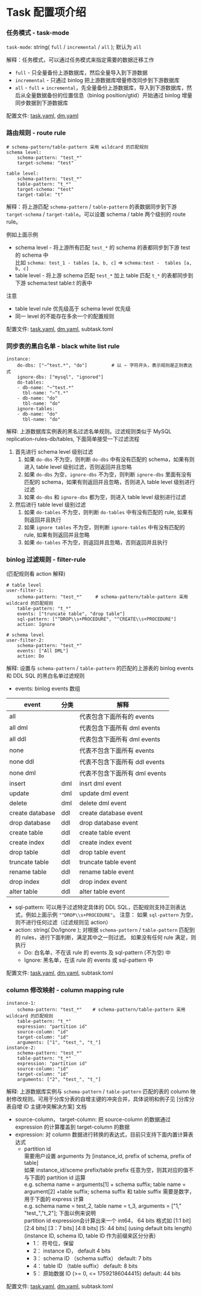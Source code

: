 Task 配置项介绍
===

### 任务模式 - task-mode

`task-mode`: string( `full` / `incremental` / `all` ); 默认为 `all`

解释：任务模式，可以通过任务模式来指定需要的数据迁移工作
- `full` - 只全量备份上游数据库，然后全量导入到下游数据
- `incremental` - 只通过 binlog 把上游数据库增量修改同步到下游数据库
- `all` - `full` + `incremental`，先全量备份上游数据库，导入到下游数据库，然后从全量数据备份的位置信息（binlog position/gtid）开始通过 binlog 增量同步数据到下游数据库

配置文件: [task.yaml](./task.yaml), [dm.yaml](./dm.yaml)

### 路由规则 - route rule

```
# schema-pattern/table-pattern 采用 wildcard 的匹配规则
schema level:
​    schema-pattern: "test_*"
​    target-schema: "test"

table level:
​    schema-pattern: "test_*"
​    table-pattern: "t_*"
​    target-schema: "test"
​    target-table: "t"
```

解释：将上游匹配 `schema-pattern` / `table-pattern` 的表数据同步到下游 `target-schema` / `target-table`。可以设置 schema / table 两个级别的 route rule。

例如上面示例
- schema level - 将上游所有匹配 `test_*` 的 schema 的表都同步到下游 test 的 schema 中  
    比如 `schema: test_1 - tables [a, b, c]`  =>  `schema:test -  tables [a, b, c]`
- table level - 将上游 schema 匹配 `test_*` 加上 table 匹配 `t_*` 的表都同步到下游 schema:test table:t 的表中

注意
- table level rule 优先级高于 schema level 优先级
- 同一 level 的不能存在多余一个的配置规则

配置文件: [task.yaml](./task.yaml), [dm.yaml](./dm.yaml), subtask.toml

### 同步表的黑白名单 - black white list rule

```
instance:						
​    do-dbs: ["~^test.*", "do"]         # 以 ~ 字符开头，表示规则是正则表达式
​    ignore-dbs: ["mysql", "ignored"]
​    do-tables:
​    - db-name: "~^test.*"
​      tbl-name: "~^t.*"
​    - db-name: "do"
​      tbl-name: "do"
​    ignore-tables:
​    - db-name: "do"
​      tbl-name: "do"
```

解释: 上游数据库实例表的黑名过滤名单规则。过滤规则类似于 MySQL replication-rules-db/tables, 下面简单接受一下过滤流程
1. 首先进行 schema level 级别过滤
    1.  如果 `do-dbs` 不为空，则判断 `do-dbs` 中有没有匹配的 schema，如果有则进入 table level 级别过滤，否则返回并且忽略
    2. 如果 `do-dbs` 为空，`ignore-dbs` 不为空，则判断 `ignore-dbs` 里面有没有匹配的 schema，如果有则返回并且忽略，否则进入 table level 级别进行过滤
    3. 如果 `do-dbs` 和 `ignore-dbs` 都为空，则进入 table level 级别进行过滤
2. 然后进行 table level 级别过滤
    1. 如果 `do-tables` 不为空，则判断 `do-tables` 中有没有匹配的 rule, 如果有则返回并且执行
    2. 如果 `ignore tables` 不为空，则判断 `ignore-tables` 中有没有匹配的 rule, 如果有则返回并且忽略
    3. 如果 `do-tables` 不为空，则返回并且忽略，否则返回并且执行

### binlog 过滤规则 - filter-rule

(匹配规则看 action 解释)

```
# table level
user-filter-1:
​    schema-pattern: "test_*"     # schema-pattern/table-pattern 采用 wildcard 的匹配规则
​    table-pattern: "t_*"
​    events: ["truncate table", "drop table"]
​    sql-pattern: ["^DROP\\s+PROCEDURE", "^CREATE\\s+PROCEDURE"]
​    action: Ignore

# schema level
user-filter-2:
​    schema-pattern: "test_*"
​    events: ["All DML"]
​    action: Do
```

解释: 设置与 `schema-pattern` / `table-pattern` 的匹配的上游表的 binlog events 和 DDL SQL 的黑白名单过滤规则
- events: binlog events 数组

| event           | 分类 | 解释                          |
| --------------- | ---- | ----------------------------- |
| all             |      | 代表包含下面所有的 events     |
| all dml         |      | 代表包含下面所有 dml events   |
| all ddl         |      | 代表包含下面所有 dml events   |
| none            |      | 代表不包含下面所有 events     |
| none ddl        |      | 代表不包含下面所有 ddl events |
| none dml        |      | 代表不包含下面所有 dml events |
| insert          | dml  | insrt dml event               |
| update          | dml  | update dml event              |
| delete          | dml  | delete dml event              |
| create database | ddl  | create database event         |
| drop database   | ddl  | drop database event           |
| create table    | ddl  | create table event            |
| create index    | ddl  | create index event            |
| drop table      | ddl  | drop table event              |
| truncate table  | ddl  | truncate table event          |
| rename table    | ddl  | rename table event            |
| drop index      | ddl  | drop index event              |
| alter table     | ddl  | alter table event             |

- sql-pattern: 可以用于过滤特定具体的 DDL SQL，匹配规则支持正则表达式，例如上面示例 `"^DROP\\s+PROCEDURE"`。 注意： 如果 `sql-pattern` 为空，则不进行任何过滤（过滤规则见 action）
- action: string( Do/Ignore );  对根据 `schema-pattern` / `table-pattern` 匹配到的 rules，进行下面判断，满足其中之一则过滤。 如果没有任何 rule 满足，则执行
    - Do: 白名单，不在该 rule 的 events 及 sql-pattern (不为空) 中
    - Ignore: 黑名单，在该 rule 的 events 或 sql-pattern 中

配置文件: [task.yaml](./task.yaml), [dm.yaml](./dm.yaml), subtask.toml

### column 修改映射 - column mapping rule

```
instance-1:
​    schema-pattern: "test_*"    # schema-pattern/table-pattern 采用 wildcard 的匹配规则
​    table-pattern: "t_*"
​    expression: "partition id"
​    source-column: "id"
​    target-column: "id"
​    arguments: ["1", "test_", "t_"]
instance-2:
​    schema-pattern: "test_*"
​    table-pattern: "t_*"
​    expression: "partition id"
​    source-column: "id"
​    target-column: "id"
​    arguments: ["2", "test_", "t_"]
```

解释: 上游数据库实例与 `schema-pattern` / `table-pattern` 匹配的表的 column 映射修改规则。可用于分库分表的自增主键的冲突合并，具体说明和例子见  [分库分表自增 ID 主键冲突解决方案] 文档

- source-column， target-column: 把 source-column 的数据通过 expression 的计算覆盖到 target-column 的数据
- expression: 对 column 数据进行转换的表达式，目前只支持下面内置计算表达式
    - partition id  
        需要用户设置 arguments 为 [instance_id, prefix of schema, prefix of table]  
        如果 instance_id/sceme prefix/table prefix 任意为空，则其对应的值不与下面的 partition id 运算  
        e.g. schema name = arguments[1] + schema suffix; table name = argument[2] +table suffix; schema suffix 和 table suffix 需要是数字，用于下面的 express 计算  
        e.g. schema name = test_2, table name = t_3, arguments = ["1," "test_","t_2"]; 下面以例来说明  
        partition id expression会计算出来一个 int64， 64 bits 格式如 [1:1 bit] [2:4 bits] [3：7 bits] [4:8 bits] [5: 44 bits]  (using default bits length) (instance ID, schema ID, table ID 作为前缀来区分分表)  
        - 1： 符号位，保留
        - 2： instance ID， default  4 bits
        - 3： schema ID （schema suffix） default: 7 bits
        - 4： table ID （table  suffix） default: 8 bits
        - 5： 原始数据 ID (>= 0, <= 17592186044415) default: 44 bits

配置文件: [task.yaml](./task.yaml), [dm.yaml](./dm.yaml), subtask.toml
